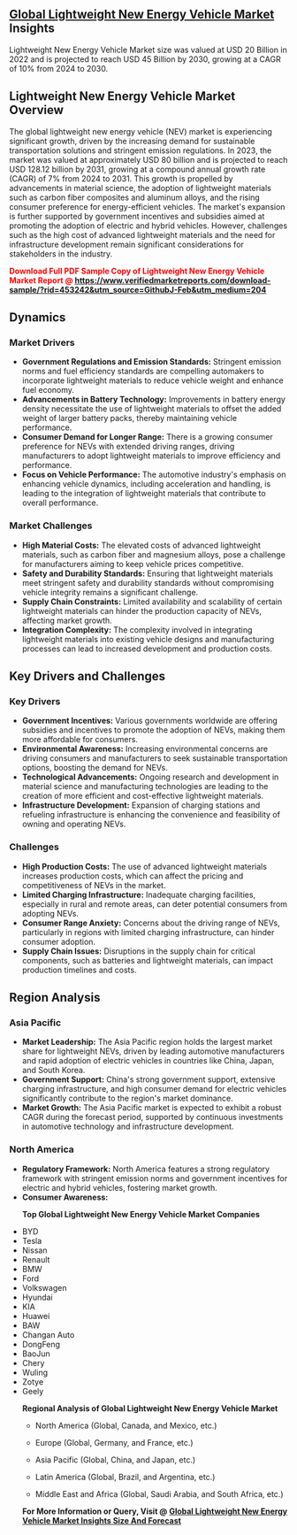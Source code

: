 <h2><a href="https://www.verifiedmarketreports.com/download-sample/?rid=453242&amp;utm_source=GithubJ&amp;utm_medium=204" target="_blank">Global Lightweight New Energy Vehicle Market</a> Insights</h2><p>Lightweight New Energy Vehicle Market size was valued at USD 20 Billion in 2022 and is projected to reach USD 45 Billion by 2030, growing at a CAGR of 10% from 2024 to 2030.</p><p> <h2>Lightweight New Energy Vehicle Market Overview</h2> <p>The global lightweight new energy vehicle (NEV) market is experiencing significant growth, driven by the increasing demand for sustainable transportation solutions and stringent emission regulations. In 2023, the market was valued at approximately USD 80 billion and is projected to reach USD 128.12 billion by 2031, growing at a compound annual growth rate (CAGR) of 7% from 2024 to 2031. This growth is propelled by advancements in material science, the adoption of lightweight materials such as carbon fiber composites and aluminum alloys, and the rising consumer preference for energy-efficient vehicles. The market's expansion is further supported by government incentives and subsidies aimed at promoting the adoption of electric and hybrid vehicles. However, challenges such as the high cost of advanced lightweight materials and the need for infrastructure development remain significant considerations for stakeholders in the industry. </p> <p><strong><p><span class=""><span style="color: #ff0000;"><strong>Download Full PDF Sample Copy of Lightweight New Energy Vehicle Market Report</strong> @ </span><a href="https://www.verifiedmarketreports.com/download-sample/?rid=453242&amp;utm_source=GithubJ-Feb&amp;utm_medium=204" target="_blank">https://www.verifiedmarketreports.com/download-sample/?rid=453242&amp;utm_source=GithubJ-Feb&amp;utm_medium=204</a></span></p></strong></p> <h2>Dynamics</h2> <h3>Market Drivers</h3> <ul> <li><strong>Government Regulations and Emission Standards:</strong> Stringent emission norms and fuel efficiency standards are compelling automakers to incorporate lightweight materials to reduce vehicle weight and enhance fuel economy. </li> <li><strong>Advancements in Battery Technology:</strong> Improvements in battery energy density necessitate the use of lightweight materials to offset the added weight of larger battery packs, thereby maintaining vehicle performance. </li> <li><strong>Consumer Demand for Longer Range:</strong> There is a growing consumer preference for NEVs with extended driving ranges, driving manufacturers to adopt lightweight materials to improve efficiency and performance. </li> <li><strong>Focus on Vehicle Performance:</strong> The automotive industry's emphasis on enhancing vehicle dynamics, including acceleration and handling, is leading to the integration of lightweight materials that contribute to overall performance. </li> </ul> <h3>Market Challenges</h3> <ul> <li><strong>High Material Costs:</strong> The elevated costs of advanced lightweight materials, such as carbon fiber and magnesium alloys, pose a challenge for manufacturers aiming to keep vehicle prices competitive. </li> <li><strong>Safety and Durability Standards:</strong> Ensuring that lightweight materials meet stringent safety and durability standards without compromising vehicle integrity remains a significant challenge. </li> <li><strong>Supply Chain Constraints:</strong> Limited availability and scalability of certain lightweight materials can hinder the production capacity of NEVs, affecting market growth. </li> <li><strong>Integration Complexity:</strong> The complexity involved in integrating lightweight materials into existing vehicle designs and manufacturing processes can lead to increased development and production costs. </li> </ul> <h2>Key Drivers and Challenges</h2> <h3>Key Drivers</h3> <ul> <li><strong>Government Incentives:</strong> Various governments worldwide are offering subsidies and incentives to promote the adoption of NEVs, making them more affordable for consumers. </li> <li><strong>Environmental Awareness:</strong> Increasing environmental concerns are driving consumers and manufacturers to seek sustainable transportation options, boosting the demand for NEVs. </li> <li><strong>Technological Advancements:</strong> Ongoing research and development in material science and manufacturing technologies are leading to the creation of more efficient and cost-effective lightweight materials. </li> <li><strong>Infrastructure Development:</strong> Expansion of charging stations and refueling infrastructure is enhancing the convenience and feasibility of owning and operating NEVs. </li> </ul> <h3>Challenges</h3> <ul> <li><strong>High Production Costs:</strong> The use of advanced lightweight materials increases production costs, which can affect the pricing and competitiveness of NEVs in the market. </li> <li><strong>Limited Charging Infrastructure:</strong> Inadequate charging facilities, especially in rural and remote areas, can deter potential consumers from adopting NEVs. </li> <li><strong>Consumer Range Anxiety:</strong> Concerns about the driving range of NEVs, particularly in regions with limited charging infrastructure, can hinder consumer adoption. </li> <li><strong>Supply Chain Issues:</strong> Disruptions in the supply chain for critical components, such as batteries and lightweight materials, can impact production timelines and costs. </li> </ul> <h2>Region Analysis</h2> <h3>Asia Pacific</h3> <ul> <li><strong>Market Leadership:</strong> The Asia Pacific region holds the largest market share for lightweight NEVs, driven by leading automotive manufacturers and rapid adoption of electric vehicles in countries like China, Japan, and South Korea. </li> <li><strong>Government Support:</strong> China's strong government support, extensive charging infrastructure, and high consumer demand for electric vehicles significantly contribute to the region's market dominance. </li> <li><strong>Market Growth:</strong> The Asia Pacific market is expected to exhibit a robust CAGR during the forecast period, supported by continuous investments in automotive technology and infrastructure development. </li> </ul> <h3>North America</h3> <ul> <li><strong>Regulatory Framework:</strong> North America features a strong regulatory framework with stringent emission norms and government incentives for electric and hybrid vehicles, fostering market growth. </li> <li><strong>Consumer Awareness:</strong></p><p><strong>Top Global Lightweight New Energy Vehicle Market Companies</strong></p><div data-test-id=""><p><li>BYD</li><li> Tesla</li><li> Nissan</li><li> Renault</li><li> BMW</li><li> Ford</li><li> Volkswagen</li><li> Hyundai</li><li> KIA</li><li> Huawei</li><li> BAW</li><li> Changan Auto</li><li> DongFeng</li><li> BaoJun</li><li> Chery</li><li> Wuling</li><li> Zotye</li><li> Geely</li></p><div><strong>Regional Analysis of&nbsp;Global Lightweight New Energy Vehicle Market</strong></div><ul><li dir="ltr"><p dir="ltr">North America&nbsp;(Global, Canada, and Mexico, etc.)</p></li><li dir="ltr"><p dir="ltr">Europe (Global, Germany, and France, etc.)</p></li><li dir="ltr"><p dir="ltr">Asia Pacific&nbsp;(Global, China, and Japan, etc.)</p></li><li dir="ltr"><p dir="ltr">Latin America&nbsp;(Global, Brazil, and Argentina, etc.)</p></li><li dir="ltr">Middle East and Africa&nbsp;(Global, Saudi Arabia, and South Africa, etc.)</li></ul><p><strong>For More Information or Query, Visit @&nbsp;</strong><strong><a href="https://www.verifiedmarketreports.com/product/lightweight-new-energy-vehicle-market/?utm_source=GithubJ&amp;utm_medium=204" target="_blank">Global Lightweight New Energy Vehicle Market Insights Size And Forecast</a></strong></p></div>

